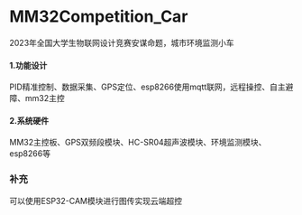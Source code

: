 # MM32Competition_Car
2023年全国大学生物联网设计竞赛安谋命题，城市环境监测小车





#### 1.功能设计

PID精准控制、数据采集、GPS定位、esp8266使用mqtt联网，远程操控、自主避障、mm32主控

#### 2.系统硬件

MM32主控板、GPS双频段模块、HC-SR04超声波模块、环境监测模块、esp8266等



### 补充

可以使用ESP32-CAM模块进行图传实现云端超控
